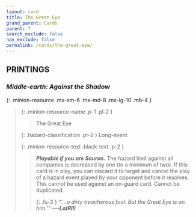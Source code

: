 ```yaml
---
layout: card
title: The Great Eye
grand_parent: Cards
parent: T
search_exclude: false
nav_exclude: false
permalink: /cards/the-great-eye/
---
```


## PRINTINGS


### _Middle-earth: Against the Shadow_

{: .minion-resource .mx-sm-6 .mx-md-8 .mx-lg-10 .mb-4 }
> {: .minion-resource-name .p-1 .pl-2 }
> > <div class="hazard-mp"></div>
> > <div class="card-name">The Great Eye</div>
>
> {: .hazard-classification .pr-2 }
> Long-event
>
> {: .minion-resource-text .black-text .p-2 }
> > ***Playable if you are Sauron.*** The hazard limit against all companies is decreased by one (to a minimum of two). If this card is in play, you can discard it to target and cancel the play of a hazard event played by your opponent before it resolves. This cannot be used against an on-guard card. Cannot be duplicated. 
> > 
> > {: .fs-3 } 
> > _“‘...a dirty treacherous fool. But the Great Eye is on him.’”_ ***---&#65279;LotRIII*** 
> 
